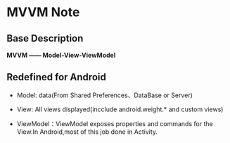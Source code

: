 # MVVM Note

## Base Description

**MVVM —— Model-View-ViewModel**

## Redefined for Android

* Model: data(From Shared Preferences、DataBase or Server)

* View: All views displayed(incclude android.weight.* and custom views)

* ViewModel：ViewModel exposes properties and commands for the View.In Android,most of this job done in Activity.
